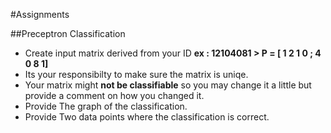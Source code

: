 #Assignments

##Preceptron Classification
- Create input matrix derived from your ID  **ex : 12104081  >  P = [ 1 2 1 0 ; 4 0 8 1]**
- Its your responsibilty to make sure the matrix is uniqe.
- Your matrix might **not be classifiable** so you may change it a little but provide a comment on how you changed it.
- Provide The graph of the classification.
- Provide Two data points where the classification is correct.





